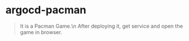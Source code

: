 # argocd-pacman
> It is a Pacman Game.\n 
> After deploying it, get service  and open the game in browser.



